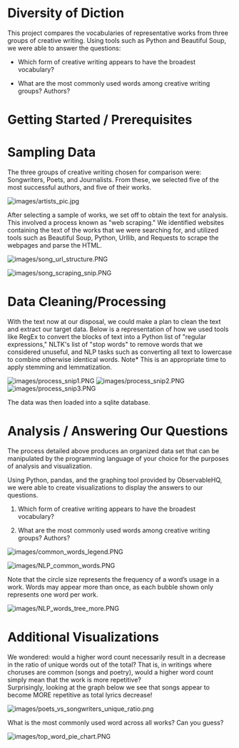 # Diversity of Diction

This project compares the vocabularies of representative works from three groups of creative writing.  Using tools such as Python and Beautiful Soup, we were able to answer the questions:

* Which form of creative writing appears to have the broadest vocabulary?

* What are the most commonly used words among creative writing groups?  Authors?

# Getting Started / Prerequisites

# Sampling Data

The three groups of creative writing chosen for comparison were: Songwriters, Poets, and Journalists.  From these, we selected five of the most successful authors, and five of their works.


![images/artists_pic.jpg](images/artists_pic.jpg)


After selecting a sample of works, we set off to obtain the text for analysis.  This involved a process known as "web scraping."  We identified websites containing the text of the works that we were searching for, and utilized tools such as Beautiful Soup, Python, Urllib, and Requests to scrape the webpages and parse the HTML.


![images/song_url_structure.PNG](images/song_url_structure.PNG)

![images/song_scraping_snip.PNG](images/song_scraping_snip.PNG)


# Data Cleaning/Processing

With the text now at our disposal, we could make a plan to clean the text and extract our target data.  Below is a representation of how we used tools like RegEx to convert the blocks of text into a Python list of "regular expressions," NLTK's list of "stop words" to remove words that we considered unuseful, and NLP tasks such as converting all text to lowercase to combine otherwise identical words.  Note* This is an appropriate time to apply stemming and lemmatization.

![images/process_snip1.PNG](images/process_snip1.PNG)
![images/process_snip2.PNG](images/process_snip2.PNG)
![images/process_snip3.PNG](images/process_snip3.PNG)

The data was then loaded into a sqlite database.

# Analysis / Answering Our Questions

The process detailed above produces an organized data set that can be manipulated by the programming language of your choice for the purposes of analysis and visualization.

Using Python, pandas, and the graphing tool provided by ObservableHQ, we were able to create visualizations to display the answers to our questions.

1) Which form of creative writing appears to have the broadest vocabulary?

2) What are the most commonly used words among creative writing groups?  Authors?

![images/common_words_legend.PNG](images/common_words_legend.PNG)

![images/NLP_common_words.PNG](images/NLP_common_words.PNG)

Note that the circle size represents the frequency of a word’s usage in a work.  Words may appear more than once, as each bubble shown only represents one word per work.

![images/NLP_words_tree_more.PNG](images/NLP_words_tree_more.PNG)

# Additional Visualizations

We wondered: would a higher word count necessarily result in a decrease in the ratio of unique words out of the total?  That is, in writings where choruses are common (songs and poetry), would a higher word count simply mean that the work is more repetitive?\
Surprisingly, looking at the graph below we see that songs appear to become MORE repetitive as total lyrics decrease!

![images/poets_vs_songwriters_unique_ratio.png](images/poets_vs_songwriters_unique_ratio.png)

What is the most commonly used word across all works?  Can you guess?

![images/top_word_pie_chart.PNG](images/top_word_pie_chart.PNG)